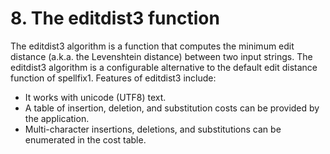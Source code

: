 # 8\. The editdist3 function


The editdist3 algorithm is a function that computes the minimum edit 
distance (a.k.a. the Levenshtein distance) between two input strings.
The editdist3 algorithm is a configurable alternative to the default
edit distance function of spellfix1\.
Features of editdist3 include:



* It works with unicode (UTF8\) text.
* A table of insertion, deletion, and substitution costs can be 
 provided by the application.
* Multi\-character insertions, deletions, and substitutions can be
 enumerated in the cost table.


